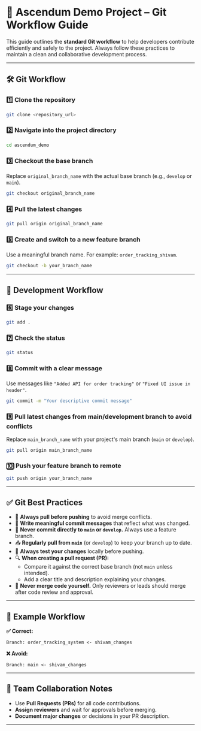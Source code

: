 
# 🚀 Ascendum Demo Project – Git Workflow Guide

This guide outlines the **standard Git workflow** to help developers contribute efficiently and safely to the project. Always follow these practices to maintain a clean and collaborative development process.

---

## 🛠️ Git Workflow

### 1️⃣ Clone the repository
```bash
git clone <repository_url>
```

### 2️⃣ Navigate into the project directory
```bash
cd ascendum_demo
```

### 3️⃣ Checkout the base branch  
Replace `original_branch_name` with the actual base branch (e.g., `develop` or `main`).
```bash
git checkout original_branch_name
```

### 4️⃣ Pull the latest changes
```bash
git pull origin original_branch_name
```

### 5️⃣ Create and switch to a new feature branch  
Use a meaningful branch name. For example: `order_tracking_shivam`.
```bash
git checkout -b your_branch_name
```

---

## 🧪 Development Workflow

### 6️⃣ Stage your changes
```bash
git add .
```

### 7️⃣ Check the status
```bash
git status
```

### 8️⃣ Commit with a clear message  
Use messages like `"Added API for order tracking"` or `"Fixed UI issue in header"`.
```bash
git commit -m "Your descriptive commit message"
```

### 9️⃣ Pull latest changes from main/development branch to avoid conflicts  
Replace `main_branch_name` with your project's main branch (`main` or `develop`).
```bash
git pull origin main_branch_name
```

### 🔟 Push your feature branch to remote
```bash
git push origin your_branch_name
```

---

## ✅ Git Best Practices

- 🔄 **Always pull before pushing** to avoid merge conflicts.
- 📝 **Write meaningful commit messages** that reflect what was changed.
- 🌿 **Never commit directly to `main` or `develop`.** Always use a feature branch.
- 📥 **Regularly pull from `main`** (or `develop`) to keep your branch up to date.
- 🧪 **Always test your changes** locally before pushing.
- 🔍 **When creating a pull request (PR):**
  - Compare it against the correct base branch (not `main` unless intended).
  - Add a clear title and description explaining your changes.
- 🚫 **Never merge code yourself.** Only reviewers or leads should merge after code review and approval.

---

## 📌 Example Workflow

**✅ Correct:**
```
Branch: order_tracking_system <- shivam_changes
```

**❌ Avoid:**
```
Branch: main <- shivam_changes
```

---

## 👥 Team Collaboration Notes

- Use **Pull Requests (PRs)** for all code contributions.
- **Assign reviewers** and wait for approvals before merging.
- **Document major changes** or decisions in your PR description.

---
